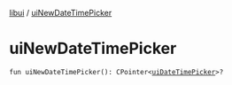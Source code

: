[libui](README.md) / [uiNewDateTimePicker](ui-new-date-time-picker.md)

# uiNewDateTimePicker

`fun uiNewDateTimePicker(): CPointer<`[`uiDateTimePicker`](ui-date-time-picker.md)`>?`